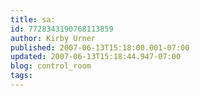 ```yaml
---
title: sa:
id: 7728343190768113859
author: Kirby Urner
published: 2007-06-13T15:18:00.001-07:00
updated: 2007-06-13T15:18:44.947-07:00
blog: control_room
tags: 
---
```


